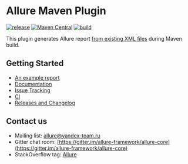 # Allure Maven Plugin 

[![release](http://github-release-version.herokuapp.com/github/allure-framework/allure-maven-plugin/release.svg?style=flat)](https://github.com/allure-framework/allure-maven-plugin/releases/latest) [![Maven Central](https://maven-badges.herokuapp.com/maven-central/ru.yandex.qatools.allure/allure-maven-plugin/badge.svg?style=flat)](https://maven-badges.herokuapp.com/maven-central/ru.yandex.qatools.allure/allure-maven-plugin) [![build](https://img.shields.io/jenkins/s/http/ci.qatools.ru/allure-maven-plugin_master-deploy.svg?style=flat)](http://ci.qatools.ru/job/allure-maven-plugin_master-deploy/lastBuild/)

This plugin generates Allure report [from existing XML files](https://github.com/allure-framework/allure-core/wiki#gathering-information-about-tests) during Maven build.

## Getting Started

* [An example report](http://ci.qatools.ru/job/allure-core_master-deploy/lastSuccessfulBuild/Allure_report/index.html)
* [Documentation](http://wiki.qatools.ru/display/AL/Allure+Maven+Plugin)
* [Issue Tracking](https://github.com/allure-framework/allure-maven-plugin/issues?labels=&milestone=&page=1&state=open)
* [CI](http://ci.qatools.ru/)
* [Releases and Changelog](https://github.com/allure-framework/allure-maven-plugin/releases)

## Contact us
* Mailing list: [allure@yandex-team.ru](mailto:allure@yandex-team.ru)
* Gitter chat room: [https://gitter.im/allure-framework/allure-core](https://gitter.im/allure-framework/allure-core)
* StackOverflow tag: [Allure](http://stackoverflow.com/questions/tagged/allure)
